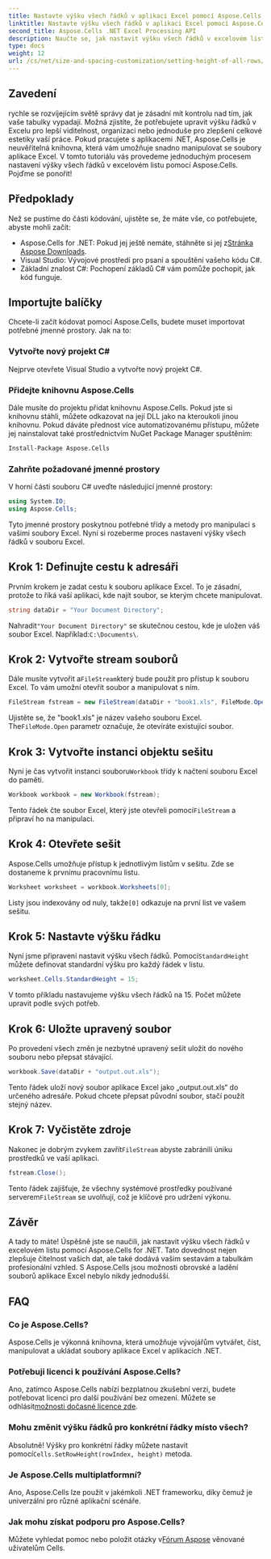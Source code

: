 ```yaml
---
title: Nastavte výšku všech řádků v aplikaci Excel pomocí Aspose.Cells
linktitle: Nastavte výšku všech řádků v aplikaci Excel pomocí Aspose.Cells
second_title: Aspose.Cells .NET Excel Processing API
description: Naučte se, jak nastavit výšku všech řádků v excelovém listu pomocí Aspose.Cells for .NET, pomocí tohoto komplexního výukového programu krok za krokem
type: docs
weight: 12
url: /cs/net/size-and-spacing-customization/setting-height-of-all-rows/
---
```

## Zavedení
rychle se rozvíjejícím světě správy dat je zásadní mít kontrolu nad tím, jak vaše tabulky vypadají. Možná zjistíte, že potřebujete upravit výšku řádků v Excelu pro lepší viditelnost, organizaci nebo jednoduše pro zlepšení celkové estetiky vaší práce. Pokud pracujete s aplikacemi .NET, Aspose.Cells je neuvěřitelná knihovna, která vám umožňuje snadno manipulovat se soubory aplikace Excel. V tomto tutoriálu vás provedeme jednoduchým procesem nastavení výšky všech řádků v excelovém listu pomocí Aspose.Cells. Pojďme se ponořit!
## Předpoklady
Než se pustíme do části kódování, ujistěte se, že máte vše, co potřebujete, abyste mohli začít:
-  Aspose.Cells for .NET: Pokud jej ještě nemáte, stáhněte si jej z[Stránka Aspose Downloads](https://releases.aspose.com/cells/net/).
- Visual Studio: Vývojové prostředí pro psaní a spouštění vašeho kódu C#.
- Základní znalost C#: Pochopení základů C# vám pomůže pochopit, jak kód funguje.
## Importujte balíčky
Chcete-li začít kódovat pomocí Aspose.Cells, budete muset importovat potřebné jmenné prostory. Jak na to:
### Vytvořte nový projekt C#
Nejprve otevřete Visual Studio a vytvořte nový projekt C#.
### Přidejte knihovnu Aspose.Cells
Dále musíte do projektu přidat knihovnu Aspose.Cells. Pokud jste si knihovnu stáhli, můžete odkazovat na její DLL jako na kteroukoli jinou knihovnu.
Pokud dáváte přednost více automatizovanému přístupu, můžete jej nainstalovat také prostřednictvím NuGet Package Manager spuštěním:
```bash
Install-Package Aspose.Cells
```
### Zahrňte požadované jmenné prostory
V horní části souboru C# uveďte následující jmenné prostory:
```csharp
using System.IO;
using Aspose.Cells;
```
Tyto jmenné prostory poskytnou potřebné třídy a metody pro manipulaci s vašimi soubory Excel.
Nyní si rozeberme proces nastavení výšky všech řádků v souboru Excel.
## Krok 1: Definujte cestu k adresáři
Prvním krokem je zadat cestu k souboru aplikace Excel. To je zásadní, protože to říká vaší aplikaci, kde najít soubor, se kterým chcete manipulovat.
```csharp
string dataDir = "Your Document Directory";
```
 Nahradit`"Your Document Directory"` se skutečnou cestou, kde je uložen váš soubor Excel. Například:`C:\Documents\`.
## Krok 2: Vytvořte stream souborů
 Dále musíte vytvořit a`FileStream`který bude použit pro přístup k souboru Excel. To vám umožní otevřít soubor a manipulovat s ním.
```csharp
FileStream fstream = new FileStream(dataDir + "book1.xls", FileMode.Open);
```
 Ujistěte se, že "book1.xls" je název vašeho souboru Excel. The`FileMode.Open` parametr označuje, že otevíráte existující soubor.
## Krok 3: Vytvořte instanci objektu sešitu
 Nyní je čas vytvořit instanci souboru`Workbook` třídy k načtení souboru Excel do paměti.
```csharp
Workbook workbook = new Workbook(fstream);
```
 Tento řádek čte soubor Excel, který jste otevřeli pomocí`FileStream` a připraví ho na manipulaci.
## Krok 4: Otevřete sešit
Aspose.Cells umožňuje přístup k jednotlivým listům v sešitu. Zde se dostaneme k prvnímu pracovnímu listu.
```csharp
Worksheet worksheet = workbook.Worksheets[0];
```
 Listy jsou indexovány od nuly, takže`[0]` odkazuje na první list ve vašem sešitu.
## Krok 5: Nastavte výšku řádku
 Nyní jsme připraveni nastavit výšku všech řádků. Pomocí`StandardHeight` můžete definovat standardní výšku pro každý řádek v listu.
```csharp
worksheet.Cells.StandardHeight = 15;
```
V tomto příkladu nastavujeme výšku všech řádků na 15. Počet můžete upravit podle svých potřeb.
## Krok 6: Uložte upravený soubor
Po provedení všech změn je nezbytné upravený sešit uložit do nového souboru nebo přepsat stávající.
```csharp
workbook.Save(dataDir + "output.out.xls");
```
Tento řádek uloží nový soubor aplikace Excel jako „output.out.xls“ do určeného adresáře. Pokud chcete přepsat původní soubor, stačí použít stejný název.
## Krok 7: Vyčistěte zdroje
 Nakonec je dobrým zvykem zavřít`FileStream` abyste zabránili úniku prostředků ve vaší aplikaci.
```csharp
fstream.Close();
```
 Tento řádek zajišťuje, že všechny systémové prostředky používané serverem`FileStream` se uvolňují, což je klíčové pro udržení výkonu.
## Závěr
A tady to máte! Úspěšně jste se naučili, jak nastavit výšku všech řádků v excelovém listu pomocí Aspose.Cells for .NET. Tato dovednost nejen zlepšuje čitelnost vašich dat, ale také dodává vašim sestavám a tabulkám profesionální vzhled. S Aspose.Cells jsou možnosti obrovské a ladění souborů aplikace Excel nebylo nikdy jednodušší.
## FAQ
### Co je Aspose.Cells?
Aspose.Cells je výkonná knihovna, která umožňuje vývojářům vytvářet, číst, manipulovat a ukládat soubory aplikace Excel v aplikacích .NET.
### Potřebuji licenci k používání Aspose.Cells?
 Ano, zatímco Aspose.Cells nabízí bezplatnou zkušební verzi, budete potřebovat licenci pro další používání bez omezení. Můžete se odhlásit[možnosti dočasné licence zde](https://purchase.aspose.com/temporary-license/).
### Mohu změnit výšku řádků pro konkrétní řádky místo všech?
 Absolutně! Výšky pro konkrétní řádky můžete nastavit pomocí`Cells.SetRowHeight(rowIndex, height)` metoda.
### Je Aspose.Cells multiplatformní?
Ano, Aspose.Cells lze použít v jakémkoli .NET frameworku, díky čemuž je univerzální pro různé aplikační scénáře.
### Jak mohu získat podporu pro Aspose.Cells?
 Můžete vyhledat pomoc nebo položit otázky v[Fórum Aspose](https://forum.aspose.com/c/cells/9) věnované uživatelům Cells.